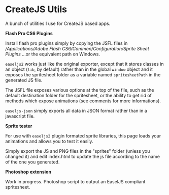CreateJS Utils
=================

A bunch of utilities I use for CreateJS based apps.

**Flash Pro CS6 Plugins**

Install flash pro plugins simply by copying the JSFL files in
*/Applications/Adobe Flash CS6/Common/Configuration/Sprite Sheet Plugins*
…or the equivalent path on Windows.

`easeljs2` works just like the original exporter, except that it stores classes in an object (`lib`, by default) rather than in the global `window` object and it exposes the spritesheet folder as a variable named `spritesheetPath` in the generated JS file.

The JSFL file exposes various options at the top of the file, such as the default destination folder for the spritesheet, or the ability to get rid of methods which expose animations (see comments for more informations).


`easeljs-json` simply exports all data in JSON format rather than in a javascript file.


**Sprite tester**

For use with `easeljs2` plugin formated sprite libraries, this page loads your animations and allows you to test it easily.

Simply export the JS and PNG files in the "sprites" folder (unless you changed it) and edit index.html to update the js file according to the name of the one you generated.

**Photoshop extension**

Work in progress. Photoshop script to output an EaselJS compliant spritesheet.



